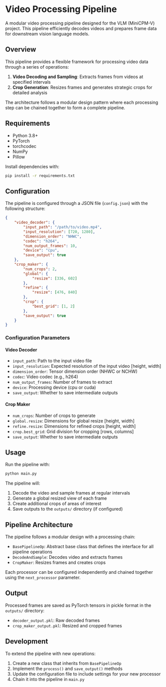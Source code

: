 # Video Processing Pipeline

A modular video processing pipeline designed for the VLM (MiniCPM-V) project. This pipeline efficiently decodes videos and prepares frame data for downstream vision language models.

## Overview

This pipeline provides a flexible framework for processing video data through a series of operations:

1. **Video Decoding and Sampling**: Extracts frames from videos at specified intervals
2. **Crop Generation**: Resizes frames and generates strategic crops for detailed analysis

The architecture follows a modular design pattern where each processing step can be chained together to form a complete pipeline.

## Requirements

- Python 3.8+
- PyTorch
- torchcodec
- NumPy
- Pillow

Install dependencies with:

```bash
pip install -r requirements.txt
```

## Configuration

The pipeline is configured through a JSON file (`config.json`) with the following structure:

```json
{
    "video_decoder": {
        "input_path": "/path/to/video.mp4",
        "input_resolution": [720, 1280],
        "dimension_order": "NHWC",
        "codec": "h264",
        "num_output_frames": 10,
        "device": "cpu",
        "save_output": true
    },
    "crop_maker": {
        "num_crops": 2,
        "global": {
            "resize": [336, 602]
        },
        "refine": {
            "resize": [476, 840]
        },
        "crop": {
            "best_grid": [1, 2]
        },
        "save_output": true
    }
}
```

### Configuration Parameters

#### Video Decoder
- `input_path`: Path to the input video file
- `input_resolution`: Expected resolution of the input video [height, width]
- `dimension_order`: Tensor dimension order (NHWC or NCHW)
- `codec`: Video codec (e.g., h264)
- `num_output_frames`: Number of frames to extract
- `device`: Processing device (cpu or cuda)
- `save_output`: Whether to save intermediate outputs

#### Crop Maker
- `num_crops`: Number of crops to generate
- `global.resize`: Dimensions for global resize [height, width]
- `refine.resize`: Dimensions for refined crops [height, width]
- `crop.best_grid`: Grid division for cropping [rows, columns]
- `save_output`: Whether to save intermediate outputs

## Usage

Run the pipeline with:

```bash
python main.py
```

The pipeline will:
1. Decode the video and sample frames at regular intervals
2. Generate a global resized view of each frame
3. Create additional crops of areas of interest
4. Save outputs to the `outputs/` directory (if configured)

## Pipeline Architecture

The pipeline follows a modular design with a processing chain:

- `BasePipelineOp`: Abstract base class that defines the interface for all pipeline operations
- `DecodeAndSample`: Decodes video and extracts frames
- `CropMaker`: Resizes frames and creates crops

Each processor can be configured independently and chained together using the `next_processor` parameter.

## Output

Processed frames are saved as PyTorch tensors in pickle format in the `outputs/` directory:

- `decoder_output.pkl`: Raw decoded frames
- `crop_maker_output.pkl`: Resized and cropped frames

## Development

To extend the pipeline with new operations:

1. Create a new class that inherits from `BasePipelineOp`
2. Implement the `process()` and `save_output()` methods
3. Update the configuration file to include settings for your new processor
4. Chain it into the pipeline in `main.py`
